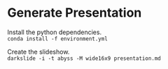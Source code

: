 # Generate Presentation
Install the python dependencies.  
`conda install -f environment.yml`  
  
Create the slideshow.  
`darkslide -i -t abyss -M wide16x9 presentation.md`  